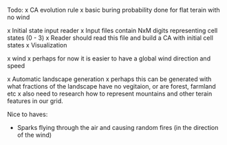 Todo:
x CA evolution rule
    x basic buring probability done for flat terain with no wind

x Initial state input reader
    x Input files contain NxM digits representing cell states (0 - 3)
    x Reader should read this file and build a CA with initial cell states
x Visualization

x wind
    x perhaps for now it is easier to have a global wind direction and speed

x Automatic landscape generation
    x perhaps this can be generated with what fractions of the landscape have
        no vegitaion, or are forest, farmland etc
    x also need to research how to represent mountains and other terain features in our grid.

Nice to haves:
- Sparks flying through the air and causing random fires (in the direction of the wind)
